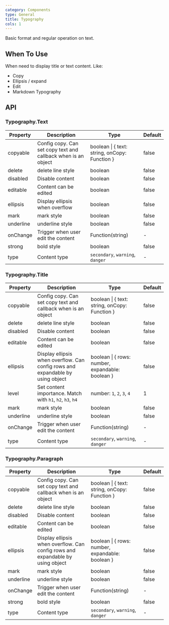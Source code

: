 ```yaml
---
category: Components
type: General
title: Typography
cols: 1
---
```


Basic format and regular operation on text.

## When To Use

When need to display title or text content. Like:
* Copy
* Ellipsis / expand
* Edit
* Markdown Typography

## API

### Typography.Text

| Property | Description | Type | Default |
| -------- | ----------- | ---- | ------- |
| copyable | Config copy. Can set copy text and callback when is an object | boolean \| { text: string, onCopy: Function } | false |boolean \| string | false |
| delete | delete line style | boolean | false |
| disabled | Disable content | boolean | false |
| editable | Content can be edited  | boolean | false |
| ellipsis | Display ellipsis when overflow | boolean | false |
| mark | mark style | boolean | false |
| underline | underline style | boolean | false |
| onChange | Trigger when user edit the content | Function(string) | - |
| strong | bold style | boolean | false |
| type | Content type | `secondary`, `warning`, `danger` | - |

### Typography.Title

| Property | Description | Type | Default |
| -------- | ----------- | ---- | ------- |
| copyable | Config copy. Can set copy text and callback when is an object | boolean \| { text: string, onCopy: Function } | false |boolean \| string | false |
| delete | delete line style | boolean | false |
| disabled | Disable content | boolean | false |
| editable | Content can be edited  | boolean | false |
| ellipsis | Display ellipsis when overflow. Can config rows and expandable by using object | boolean \| { rows: number, expandable: boolean } | false |
| level | Set content importance. Match with `h1`, `h2`, `h3`, `h4` | number: `1`, `2`, `3`, `4` | 1 |
| mark | mark style | boolean | false |
| underline | underline style | boolean | false |
| onChange | Trigger when user edit the content | Function(string) | - |
| type | Content type | `secondary`, `warning`, `danger` | - |

### Typography.Paragraph

| Property | Description | Type | Default |
| -------- | ----------- | ---- | ------- |
| copyable | Config copy. Can set copy text and callback when is an object | boolean \| { text: string, onCopy: Function } | false |boolean \| string | false |
| delete | delete line style | boolean | false |
| disabled | Disable content | boolean | false |
| editable | Content can be edited  | boolean | false |
| ellipsis | Display ellipsis when overflow. Can config rows and expandable by using object | boolean \| { rows: number, expandable: boolean } | false |
| mark | mark style | boolean | false |
| underline | underline style | boolean | false |
| onChange | Trigger when user edit the content | Function(string) | - |
| strong | bold style | boolean | false |
| type | Content type | `secondary`, `warning`, `danger` | - |
